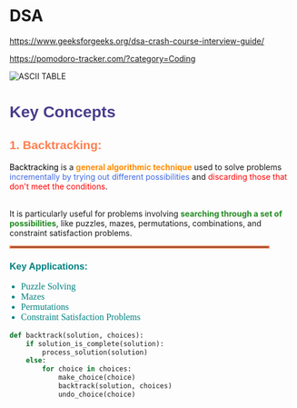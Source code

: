 # DSA

https://www.geeksforgeeks.org/dsa-crash-course-interview-guide/

https://pomodoro-tracker.com/?category=Coding

![ASCII TABLE](https://github.com/user-attachments/assets/d78cc4c7-a1bd-441b-87a4-f29a91301c79)

<h1 style="font-family: Arial; color: darkslateblue;">Key Concepts</h1>

<h2 style="font-family: Arial; color: coral;">1. Backtracking:</h2>

<p style="font-family: Georgia; font-size: 18px;">

 <span style="color: black;">Backtracking</span> is a 
<span style="color: darkorange;"><b>general algorithmic technique</b></span> used to solve problems 
<span style="color: royalblue;">incrementally by trying out different possibilities</span> 
and <span style="color: red;">discarding those that don't meet the conditions</span>.

<br>
It is particularly useful for problems involving 
<span style="color: forestgreen;"><b>searching through a set of possibilities</b></span>, 
like puzzles, mazes, permutations, combinations, and constraint satisfaction problems.
</p>

<hr style="border: 2px solid coral; width: 90%;">

<h3 style="font-family: Arial; color: teal;">Key Applications:</h3>
<ul style="font-family: Verdana; font-size: 16px; padding-left: 20px;">
  <li style="color: teal;">Puzzle Solving</li>
  <li style="color: teal;">Mazes</li>
  <li style="color: teal;">Permutations</li>
  <li style="color: teal;">Constraint Satisfaction Problems</li>
</ul>

```python
def backtrack(solution, choices):
    if solution_is_complete(solution):
        process_solution(solution)
    else:
        for choice in choices:
            make_choice(choice)
            backtrack(solution, choices)
            undo_choice(choice)



